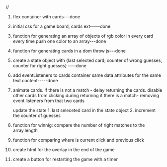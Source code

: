 //

1. flex container with cards---done

2. initial css for a game board, cards ext-----done
   
3. function for generating an array of objects of rgb color in every card every time push one color to an array---done
4. function for generating cards in a dom throw js---done
  
4. create a state object with {last selected card; counter of wrong guesses, counter for right guesses} ----done

5. add eventListeners to cards container
   same data attributes for the same text content-----done

6. animate cards. if there is not a match - delay    returning   the cards.
    disable other cards from clicking during  returning
    if there is a match- removing event listeners from that two cards
    
    update the state 1. last seleceted card in the state object
                     2. increment the counter of guesses
    
    
7. function for winnig: compare the number of right matches to the array.length
8. function for comparing where is current click and previous click

9. create html for the overlay in the end of the game
10. create a button for restarting the game with a timer






